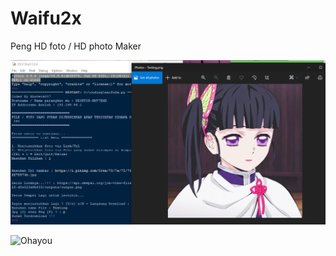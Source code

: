 # Waifu2x
Peng HD foto / HD photo Maker

![Tutorial](https://github.com/Xnuvers007/Waifu2x/blob/main/Screenshot%202021-08-22%20232836.png "Tutorialnya")

![Ohayou](https://static.wikia.nocookie.net/date-a-live/images/1/15/Yoshino_normal.png/ "ohayou")

